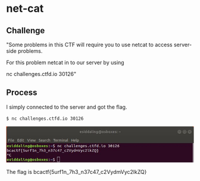 # net-cat

## Challenge

"Some problems in this CTF will require you to use netcat to access server-side problems.

For this problem netcat in to our server by using

nc challenges.ctfd.io 30126"

## Process

I simply connected to the server and got the flag.

```
$ nc challenges.ctfd.io 30126
```

![Capture.JPG](Capture.JPG)

The flag is bcactf{5urf1n_7h3_n37c47_c2VydmVyc2lkZQ}